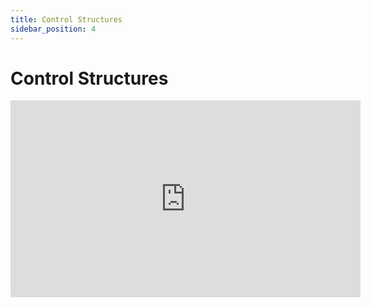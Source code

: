 ```yaml
---
title: Control Structures
sidebar_position: 4
---
```


# Control Structures

<iframe width="560" height="315" src="https://www.youtube.com/embed/sd_2vSHTPww?si=F-AINIXCc5r-hYL6" title="YouTube video player" frameborder="0" allow="accelerometer; autoplay; clipboard-write; encrypted-media; gyroscope; picture-in-picture; web-share" referrerpolicy="strict-origin-when-cross-origin" allowfullscreen></iframe>
